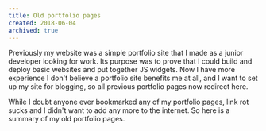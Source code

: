```yaml
---
title: Old portfolio pages
created: 2018-06-04
archived: true
---
```


Previously my website was a simple portfolio site that I made as a junior developer looking for work. Its purpose was to prove that I could build and deploy basic websites and put together JS widgets. Now I have more experience I don't believe a portfolio site benefits me at all, and I want to set up my site for blogging, so all previous portfolio pages now redirect here.

While I doubt anyone ever bookmarked any of my portfolio pages, link rot sucks and I didn't want to add any more to the internet. So here is a summary of my old portfolio pages.

